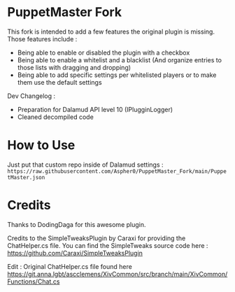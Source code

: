 # PuppetMaster Fork

This fork is intended to add a few features the original plugin is missing.
Those features include :
- Being able to enable or disabled the plugin with a checkbox
- Being able to enable a whitelist and a blacklist (And organize entries to those lists with dragging and dropping)
- Being able to add specific settings per whitelisted players or to make them use the default settings

Dev Changelog :
- Preparation for Dalamud API level 10 (IPlugginLogger)
- Cleaned decompiled code

# How to Use

Just put that custom repo inside of Dalamud settings : `https://raw.githubusercontent.com/Aspher0/PuppetMaster_Fork/main/PuppetMaster.json`

# Credits

Thanks to DodingDaga for this awesome plugin.

Credits to the SimpleTweaksPlugin by Caraxi for providing the ChatHelper.cs file.
You can find the SimpleTweaks source code here : https://github.com/Caraxi/SimpleTweaksPlugin

Edit : Original ChatHelper.cs file found here
https://git.anna.lgbt/ascclemens/XivCommon/src/branch/main/XivCommon/Functions/Chat.cs
